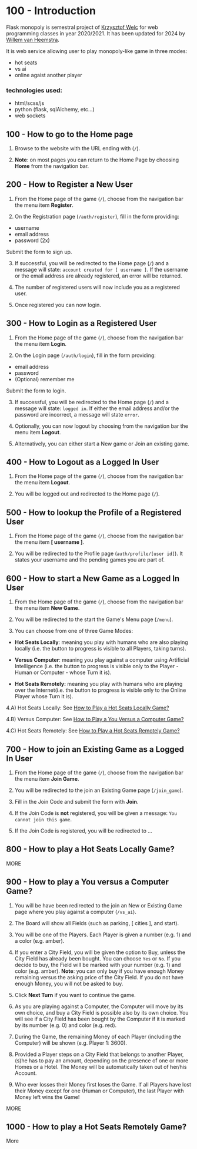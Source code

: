 # 100 - Introduction

Flask monopoly is semestral project of [Krzysztof Welc](https://github.com/KrzysztofWelc) for web programming classes in year 2020/2021. It has been updated for 2024 by [Willem van Heemstra](https://github.com/wvanheemstra).

It is web service allowing user to play monopoly-like game in three modes:
- hot seats
- vs ai
- online agaist another player

### technologies used:
- html/scss/js
- python (flask, sqlAlchemy, etc...)
- web sockets

## 100 - How to go to the Home page

1) Browse to the website with the URL ending with (```/```).

2) **Note**: on most pages you can return to the Home Page by choosing **Home** from the navigation bar.

## 200 - How to Register a New User

1) From the Home page of the game (```/```), choose from the navigation bar the menu item **Register**.

2) On the Registration page (```/auth/register```), fill in the form providing:

- username
- email address
- password (2x)

Submit the form to sign up.

3) If successful, you will be redirected to the Home page (```/```) and a message will state: ```account created for [ username ]```. If the username or the email address are already registered, an error will be returned.

4) The number of registered users will now include you as a registered user.

5) Once registered you can now login.

## 300 - How to Login as a Registered User

1) From the Home page of the game (```/```), choose from the navigation bar the menu item **Login**.

2) On the Login page (```/auth/login```), fill in the form providing:

- email address
- password
- (Optional) remember me

Submit the form to login.

3) If successful, you will be redirected to the Home page (```/```) and a message will state: ```logged in```. If either the email address and/or the password are incorrect, a message will state ```error```.

4) Optionally, you can now logout by choosing from the navigation bar the menu item **Logout**.

5) Alternatively, you can either start a New game or Join an existing game.

## 400 - How to Logout as a Logged In User

1) From the Home page of the game (```/```), choose from the navigation bar the menu item **Logout**.

2) You will be logged out and redirected to the Home page (```/```).

## 500 - How to lookup the Profile of a Registered User

1) From the Home page of the game (```/```), choose from the navigation bar the menu item **[ username ]**.

2) You will be redirected to the Profile page (```auth/profile/[user id]```). It states your username and the pending games you are part of.

## 600 - How to start a New Game as a Logged In User

1) From the Home page of the game (```/```), choose from the navigation bar the menu item **New Game**.

2) You will be redirected to the start the Game's Menu page (```/menu```).

3) You can choose from one of three Game Modes:

- **Hot Seats Locally**: meaning you play with humans who are also playing locally (i.e. the button to progress is visible to all Players, taking turns).

- **Versus Computer**: meaning you play against a computer using Artificial Intelligence (i.e. the button to progress is visible only to the Player - Human or Computer - whose Turn it is).

- **Hot Seats Remotely:** meaning you play with humans who are playing over the Internet(i.e. the button to progress is visible only to the Online Player whose Turn it is).

4.A) Hot Seats Locally: See [How to Play a Hot Seats Locally Game?](#800---how-to-play-a-hot-seats-locally-game)

4.B) Versus Computer: See [How to Play a You Versus a Computer Game?](#900---how-to-play-a-you-versus-a-computer-game)

4.C) Hot Seats Remotely: See [How to Play a Hot Seats Remotely Game?](#1000---how-to-play-a-hot-seats-remotely-game)

## 700 - How to join an Existing Game as a Logged In User

1) From the Home page of the game (```/```), choose from the navigation bar the menu item **Join Game**.

2) You will be redirected to the join an Existing Game page (```/join_game```). 

3) Fill in the Join Code and submit the form with **Join**.

4) If the Join Code is **not** registered, you will be given a message: ```You cannot join this game```.

5) If the Join Code is registered, you will be redirected to ...

## 800 - How to play a Hot Seats Locally Game?

MORE

## 900 - How to play a You versus a Computer Game?

1) You will be have been redirected to the join an New or Existing Game page where you play against a computer (```/vs_ai```).

2) The Board will show all Fields (such as parking, [ cities ], and start).

3) You will be one of the Players. Each Player is given a number (e.g. 1) and a color (e.g. amber).

4) If you enter a City Field, you will be given the option to Buy, unless the City Field has already been bought. You can choose ```Yes``` or ```No```. If you decide to buy, the Field will be marked with your number (e.g. 1) and color (e.g. amber). **Note**: you can only buy if you have enough Money remaining versus the asking price of the City Field. If you do not have enough Money, you will not be asked to buy.

5) Click **Next Turn** if you want to continue the game.

6) As you are playing against a Computer, the Computer will move by its own choice, and buy a City Field is possible also by its own choice. You will see if a City Field has been bought by the Computer if it is marked by its number (e.g. 0) and color (e.g. red).

7) During the Game, the remaining Money of each Player (including the Computer) will be shown (e.g. Player 1: 3600).

8) Provided a Player steps on a City Field that belongs to another Player, (s)he has to pay an amount, depending on the presence of one or more Homes or a Hotel. The Money will be automatically taken out of her/his Account.

9) Who ever losses their Money first loses the Game. If all Players have lost their Money except for one (Human or Computer), the last Player with Money left wins the Game!

MORE

## 1000 - How to play a Hot Seats Remotely Game?

More